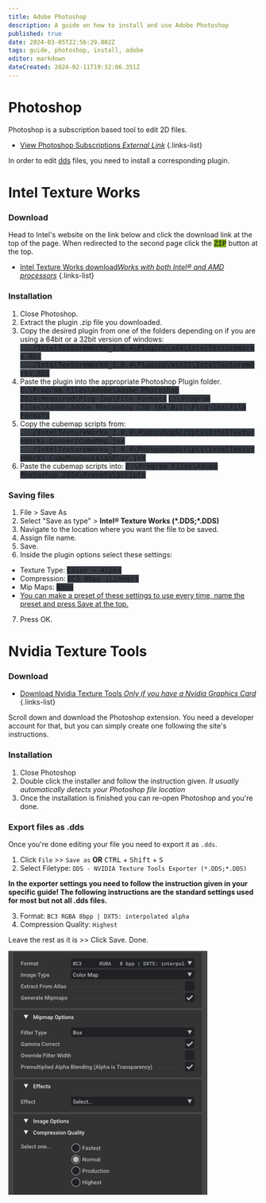 ```yaml
---
title: Adobe Photoshop
description: A guide on how to install and use Adobe Photoshop
published: true
date: 2024-03-05T22:56:29.802Z
tags: guide, photoshop, install, adobe
editor: markdown
dateCreated: 2024-02-11T19:32:06.351Z
---
```


# Photoshop
Photoshop is a subscription based tool to edit 2D files. 
- [View Photoshop Subscriptions *External Link*](https://www.adobe.com/de/products/photoshop.html)
{.links-list}

In order to edit [dds](/specific-guide/filetypes) files, you need to install a corresponding plugin.

# Intel Texture Works
### Download
Head to Intel's website on the link below and click the download link at the top of the page.
When redirected to the second page click the <kbd style="background:#7cad18">ZIP</kbd> button at the top.
- <a href="https://www.intel.com/content/www/us/en/developer/articles/tool/intel-texture-works-plugin.html">Intel Texture Works download*Works with both Intel&reg; and AMD processors*</a>
{.links-list}
### Installation
1. Close Photoshop.
2. Extract the plugin .zip file you downloaded.
3. Copy the desired plugin from one of the folders depending on if you are using a 64bit or a 32bit version of windows:
<kbd style="background-color:#343942"> .../IntelTextureWorks_1.0.4\Plugins\x64\IntelTextureWorks.8bi</kbd>
<kbd style="background-color:#343942">	 .../IntelTextureWorks_1.0.4\Plugins\Win32\IntelTextureWorks.8bi</kbd>
4. Paste the plugin into the appropriate Photoshop Plugin folder.
<kbd style="background-color:#343942">	C:\Program Files\Adobe\Adobe Photoshop 2024\Required\Plug-Ins\File Formats</kbd>
<kbd style="background-color:#343942">	 C:\Program Files\Adobe\Adobe Photoshop CS6 (64 Bit)\Plug-ins\File Formats</kbd>
5. Copy the cubemap scripts from:
<kbd style="background-color:#343942">	.../IntelTextureWorks_1.0.4\PhotoshopScripts\IntelTextureWorks-ConvertCubeMap.jsx</kbd>
<kbd style="background-color:#343942">	 .../IntelTextureWorks_1.0.4\PhotoshopScripts\IntelTextureWorks-CubeMapGaussianBlur.jsx</kbd>
6. Paste the cubemap scripts into:
<kbd style="background-color:#343942">	 C:\Program Files\Adobe Photoshop 2024\Presets\Scripts</kbd>
### Saving files
1. File > Save As
2. Select "Save as type" > **Intel&reg; Texture Works (\*.DDS;\*.DDS)**
3. Navigate to the location where you want the file to be saved.
4. Assign file name.
5. Save.
6. Inside the plugin options select these settings:
- Texture Type: <kbd style="background-color:#343942">Color + Alpha</kbd>
- Compression: <kbd style="background-color:#343942">BC3   8bpp  (Linear)</kbd>
- Mip Maps: <kbd style="background-color:#343942"> None</kbd>
- <u>You can make a preset of these settings to use every time, name the preset and press Save at the top.</u>
7. Press OK.

# Nvidia Texture Tools

### Download
- [Download Nvidia Texture Tools *Only if you have a Nvidia Graphics Card*](https://developer.nvidia.com/nvidia-texture-tools-exporter)
{.links-list}

Scroll down and download the Photoshop extension. You need a developer account for that, but you can simply create one following the site's instructions.

### Installation

1. Close Photoshop
2. Double click the installer and follow the instruction given. *It usually automatically detects your Photoshop file location*
3. Once the installation is finished you can re-open Photoshop and you're done.

### Export files as .dds
Once you're done editing your file you need to export it as `.dds`.

1. Click `File` >> `Save as` **OR** <kbd>CTRL</kbd> + <kbd>Shift</kbd> + <kbd>S</kbd>
2. Select Filetype: `DDS - NVIDIA Texture Tools Exporter (*.DDS;*.DDS)`

**In the exporter settings you need to follow the instruction given in your specific guide! The following instructions are the standard settings used for most but not all .dds files.**

3. Format: `BC3 RGBA 8bpp | DXT5: interpolated alpha` 
4. Compression Quality: `Highest`

Leave the rest as it is >> Click Save. Done.

![nvidia_txt_showcase.png](/user-pictures/vector/general-guides/nvidia_txt_showcase.png)